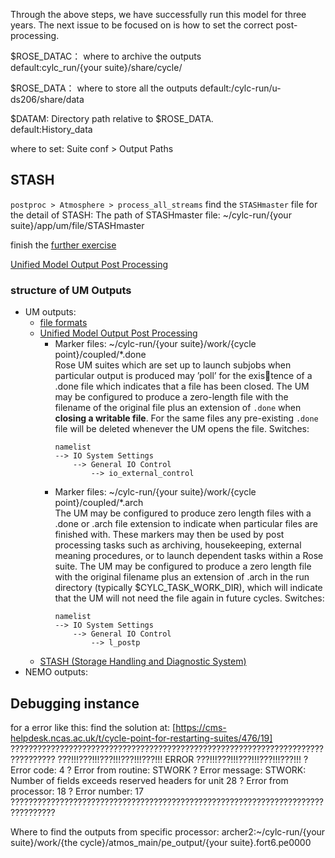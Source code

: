 Through the above steps, we have successfully run this model for three years. The next issue to be focused on is how to set the correct post-processing.



$ROSE_DATAC： where to archive the outputs    
default:cylc_run/{your suite}/share/cycle/   

$ROSE_DATA： where to store all the outputs
default:/cylc-run/u-ds206/share/data    

$DATAM: Directory path relative to $ROSE_DATA.    
default:History_data

where to set: Suite conf > Output Paths
## STASH 
`postproc > Atmosphere > process_all_streams`
find the `STASHmaster` file for the detail of STASH:
The path of STASHmaster file: ~/cylc-run/{your suite}/app/um/file/STASHmaster

finish the [further exercise](https://ncas-cms.github.io/um-training/further-exercises-1.html)

[Unified Model Output Post Processing](https://code.metoffice.gov.uk/doc/um/vn13.9/papers/umdp_Y01.pdf)

### structure of UM Outputs

- UM outputs:
  - [file formats](https://code.metoffice.gov.uk/doc/um/vn13.9/papers/umdp_F03.pdf)
  - [Unified Model Output Post Processing](https://code.metoffice.gov.uk/doc/um/vn13.9/papers/umdp_Y01.pdf)
    - Marker files: ~/cylc-run/{your suite}/work/{cycle point}/coupled/*.done    
      Rose UM suites which are set up to launch subjobs when particular output is produced may ’poll’ for the existence of a .done file which indicates that a file has been closed.
      The UM may be configured to produce a zero-length file with the filename of the original file plus an extension of `.done` when **closing a writable file**. For the same files any pre-existing `.done` file will be deleted whenever the UM opens the file.
      Switches:
      ```
      namelist
      --> IO System Settings
          --> General IO Control
              --> io_external_control
      ```
    - Marker files: ~/cylc-run/{your suite}/work/{cycle point}/coupled/*.arch    
      The UM may be configured to produce zero length files with a .done or .arch file extension to indicate when particular files are finished with. These markers may then be used by post processing tasks such as archiving, housekeeping, external meaning procedures, or to launch dependent tasks within a Rose suite.
      The UM may be configured to produce a zero length file with the original filename plus an extension of .arch in the run directory (typically $CYLC_TASK_WORK_DIR), which will indicate that the UM will not need the file again in future cycles.
      Switches:
      ```
      namelist
      --> IO System Settings
          --> General IO Control
              --> l_postp
      ```
  - [STASH (Storage Handling and Diagnostic System)](https://code.metoffice.gov.uk/doc/um/vn13.9/papers/umdp_Y01.pdf)
- NEMO outputs:

## Debugging instance
for a error like this: find the solution at: [https://cms-helpdesk.ncas.ac.uk/t/cycle-point-for-restarting-suites/476/19]
???????????????????????????????????????????????????????????????????????????????? 
???!!!???!!!???!!!???!!!???!!! ERROR ???!!!???!!!???!!!???!!!???!!! 
? Error code: 4 
? Error from routine: STWORK 
? Error message: STWORK: Number of fields exceeds reserved headers for unit 28 
? Error from processor: 18 
? Error number: 17 
????????????????????????????????????????????????????????????????????????????????

Where to find the outputs from specific processor:
archer2:~/cylc-run/{your suite}/work/{the cycle}/atmos_main/pe_output/{your suite}.fort6.pe0000





